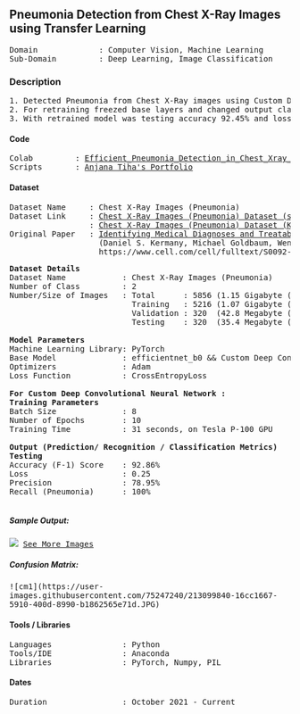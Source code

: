 ## Pneumonia Detection from Chest X-Ray Images using Transfer Learning                                             

<pre>
Domain             : Computer Vision, Machine Learning
Sub-Domain         : Deep Learning, Image Classification
</pre>

### Description
<pre>
1. Detected Pneumonia from Chest X-Ray images using Custom Deep Convololutional Neural Network and by retraining pretrained model “efficientnet_b0” with 169 images of X-ray.
2. For retraining freezed base layers and changed output classes to Pneumonia and Normal.
3. With retrained model was testing accuracy 92.45% and loss 0.2876 attained.
</pre>

#### Code
<pre>
Colab         : <a href=https://github.com/esorq/ml-portfolio/edit/main/projects/classification/Efficient_Pneumonia_Detection_in_Chest_Xray_Images_Using_Deep_Transfer_Learning/Efficient_Pneumonia_Detection_in_Chest_Xray_Images_Using_Deep_Transfer_Learning.ipynb>Efficient_Pneumonia_Detection_in_Chest_Xray_Images_Using_Deep_Transfer_Learning</a>
Scripts       : <a href=https://anjanatiha.wixsite.com/website>Anjana Tiha's Portfolio</a>
</pre>

#### Dataset
<pre>
Dataset Name     : Chest X-Ray Images (Pneumonia)
Dataset Link     : <a href=https://app.roboflow.com/erik-sorqvist/pneumonia-tzsk8/2>Chest X-Ray Images (Pneumonia) Dataset (subset from Kaggle)</a>
                 : <a href=https://www.kaggle.com/paultimothymooney/chest-xray-pneumonia>Chest X-Ray Images (Pneumonia) Dataset (Kaggle)</a>
Original Paper   : <a href=https://www.cell.com/cell/fulltext/S0092-8674(18)30154-5>Identifying Medical Diagnoses and Treatable Diseases by Image-Based Deep Learning</a>
                   (Daniel S. Kermany, Michael Goldbaum, Wenjia Cai, M. Anthony Lewis, Huimin Xia, Kang Zhang)
                   https://www.cell.com/cell/fulltext/S0092-8674(18)30154-5
</pre>

<pre>
<b>Dataset Details</b>
Dataset Name            : Chest X-Ray Images (Pneumonia)
Number of Class         : 2
Number/Size of Images   : Total      : 5856 (1.15 Gigabyte (GB))
                          Training   : 5216 (1.07 Gigabyte (GB))
                          Validation : 320  (42.8 Megabyte (MB))
                          Testing    : 320  (35.4 Megabyte (MB))

<b>Model Parameters</b>
Machine Learning Library: PyTorch
Base Model              : efficientnet_b0 && Custom Deep Convolutional Neural Network
Optimizers              : Adam
Loss Function           : CrossEntropyLoss

<b>For Custom Deep Convolutional Neural Network : </b>
<b>Training Parameters</b>
Batch Size              : 8
Number of Epochs        : 10
Training Time           : 31 seconds, on Tesla P-100 GPU

<b>Output (Prediction/ Recognition / Classification Metrics)</b>
<b>Testing</b>
Accuracy (F-1) Score    : 92.86%
Loss                    : 0.25
Precision               : 78.95%
Recall (Pneumonia)      : 100% 
<!--Specificity             : -->
</pre>

##### Sample Output: 
<kbd>
<img src=https://github.com/anjanatiha/Detection-of-Pneumonia-from-Chest-X-Ray-Images/blob/master/demo/sample/sample.png>
</kbd>

<kbd>
<a href=https://github.com/anjanatiha/Detection-of-Pneumonia-from-Chest-X-Ray-Images/blob/master/demo/images/result.png>See More Images</a>
</kbd>


##### Confusion Matrix: 
<kbd>
![cm1](https://user-images.githubusercontent.com/75247240/213099840-16cc1667-5910-400d-8990-b1862565e71d.JPG)
</kbd>

#### Tools / Libraries
<pre>
Languages               : Python
Tools/IDE               : Anaconda
Libraries               : PyTorch, Numpy, PIL
</pre>

#### Dates
<pre>
Duration                : October 2021 - Current
</pre>
